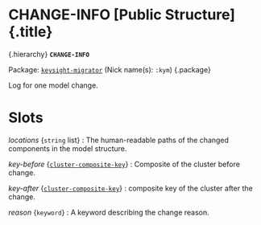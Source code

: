 # CHANGE-INFO [Public Structure] {.title}

{.hierarchy}
**`CHANGE-INFO`**
&nbsp;

Package: [`keysight-migrator`](KEYSIGHT-MIGRATOR.pkg.md) (Nick name(s): `:kym`) {.package}

Log for one model change.

# Slots

_locations_ {`string` list}
:   The human-readable paths of the changed components in the model structure.

_key-before_ {[`cluster-composite-key`](cluster-composite-key.struct.md)}
:   Composite of the cluster before change.

_key-after_ {[`cluster-composite-key`](cluster-composite-key.struct.md)}
:   composite key of the cluster after the change.

_reason_ {`keyword`}
:   A keyword describing the change reason.

